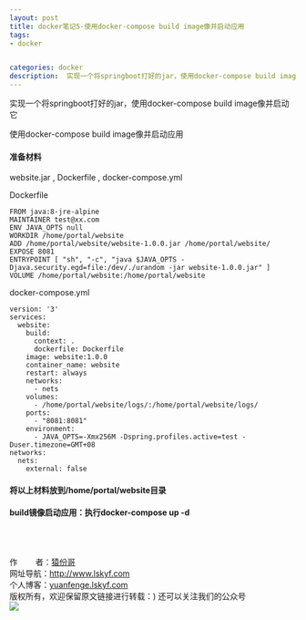 ```yaml
---
layout: post
title: docker笔记5-使用docker-compose build image像并启动应用
tags:
- docker 


categories: docker
description:  实现一个将springboot打好的jar，使用docker-compose build image像并启动它
---
```

实现一个将springboot打好的jar，使用docker-compose build image像并启动它
<!-- more -->

使用docker-compose build image像并启动应用
#### 准备材料
website.jar , Dockerfile , docker-compose.yml

Dockerfile
```
FROM java:8-jre-alpine
MAINTAINER test@xx.com
ENV JAVA_OPTS null
WORKDIR /home/portal/website
ADD /home/portal/website/website-1.0.0.jar /home/portal/website/
EXPOSE 8081
ENTRYPOINT [ "sh", "-c", "java $JAVA_OPTS -Djava.security.egd=file:/dev/./urandom -jar website-1.0.0.jar" ]
VOLUME /home/portal/website:/home/portal/website

```

docker-compose.yml

```
version: '3'
services:
  website:
    build:
      context: .
      dockerfile: Dockerfile
    image: website:1.0.0
    container_name: website
    restart: always
    networks:
      - nets
    volumes: 
      - /home/portal/website/logs/:/home/portal/website/logs/
    ports:
      - "8081:8081"
    environment:    
      - JAVA_OPTS=-Xmx256M -Dspring.profiles.active=test -Duser.timezone=GMT+08
networks: 
  nets:
    external: false
```

#### 将以上材料放到/home/portal/website目录

#### build镜像启动应用：执行docker-compose up -d

<br/>
<br/>

作&nbsp;&nbsp;&nbsp;&nbsp;&nbsp;&nbsp;&nbsp;&nbsp;者：<a href="#">猿份哥</a> <br>
网址导航：<a href="http://www.lskyf.com" target="_blank">http://www.lskyf.com</a> <br>
个人博客：<a href="yuanfenge.lskyf.com" target="_blank">yuanfenge.lskyf.com</a> <br>
版权所有，欢迎保留原文链接进行转载：)
还可以关注我们的公众号<br>
<img src="{{ site.assets }}/images/gongzonghao/天空唯美.jpg"/>
